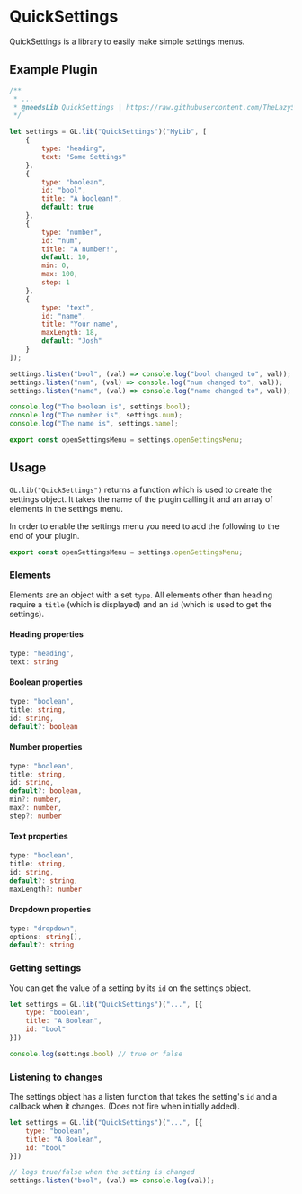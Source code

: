 # QuickSettings

QuickSettings is a library to easily make simple settings menus.

## Example Plugin

```js
/**
 * ...
 * @needsLib QuickSettings | https://raw.githubusercontent.com/TheLazySquid/Gimloader/refs/heads/main/libraries/QuickSettings/build/QuickSettings.js
 */

let settings = GL.lib("QuickSettings")("MyLib", [
    {
        type: "heading",
        text: "Some Settings"
    },
    {
        type: "boolean",
        id: "bool",
        title: "A boolean!",
        default: true
    },
    {
        type: "number",
        id: "num",
        title: "A number!",
        default: 10,
        min: 0,
        max: 100,
        step: 1
    },
    {
        type: "text",
        id: "name",
        title: "Your name",
        maxLength: 18,
        default: "Josh"
    }
]);

settings.listen("bool", (val) => console.log("bool changed to", val));
settings.listen("num", (val) => console.log("num changed to", val));
settings.listen("name", (val) => console.log("name changed to", val));

console.log("The boolean is", settings.bool);
console.log("The number is", settings.num);
console.log("The name is", settings.name);

export const openSettingsMenu = settings.openSettingsMenu;
```

## Usage
`GL.lib("QuickSettings")` returns a function which is used to create the settings object. It takes the name of the plugin calling it and an array of elements in the settings menu.

In order to enable the settings menu you need to add the following to the end of your plugin.

```js
export const openSettingsMenu = settings.openSettingsMenu;
```

### Elements

Elements are an object with a set `type`. All elements other than heading require a `title` (which is displayed) and an `id` (which is used to get the settings).

#### Heading properties

```ts
type: "heading",
text: string
```

#### Boolean properties

```ts
type: "boolean",
title: string,
id: string,
default?: boolean
```

#### Number properties

```ts
type: "boolean",
title: string,
id: string,
default?: boolean,
min?: number,
max?: number,
step?: number
```

#### Text properties

```ts
type: "boolean",
title: string,
id: string,
default?: string,
maxLength?: number
```

#### Dropdown properties

```ts
type: "dropdown",
options: string[],
default?: string
```

### Getting settings
You can get the value of a setting by its `id` on the settings object.


```js
let settings = GL.lib("QuickSettings")("...", [{
    type: "boolean",
    title: "A Boolean",
    id: "bool"
}])

console.log(settings.bool) // true or false
```

### Listening to changes
The settings object has a listen function that takes the setting's `id` and a callback when it changes. (Does not fire when initially added).
```js
let settings = GL.lib("QuickSettings")("...", [{
    type: "boolean",
    title: "A Boolean",
    id: "bool"
}])

// logs true/false when the setting is changed
settings.listen("bool", (val) => console.log(val));
```
